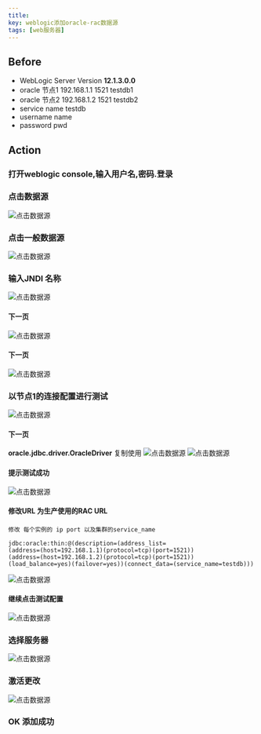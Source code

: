 ```yaml
---
title: 
key: weblogic添加oracle-rac数据源
tags: [web服务器]
---
```


## Before

* WebLogic Server Version **12.1.3.0.0**
* oracle 节点1 192.168.1.1 1521 testdb1
* oracle 节点2 192.168.1.2 1521 testdb2
* service name testdb
* username name
* password pwd

## Action

### 打开weblogic console,输入用户名,密码.登录
### 点击数据源
![点击数据源](/images/datasourceJNDI/2018-05-07_125437.jpg) 

### 点击一般数据源
![点击数据源](/images/datasourceJNDI/2018-05-07_130250.jpg) 

### 输入JNDI 名称
![点击数据源](/images/datasourceJNDI/2018-05-07_130643.jpg) 
#### 下一页
![点击数据源](/images/datasourceJNDI/2018-05-07_131008.jpg) 
#### 下一页
![点击数据源](/images/datasourceJNDI/2018-05-07_131128.jpg) 
### 以节点1的连接配置进行测试
![点击数据源](/images/datasourceJNDI/2018-05-07_131349.jpg) 
#### 下一页  
**oracle.jdbc.driver.OracleDriver**  复制使用
![点击数据源](/images/datasourceJNDI/2018-05-07_133146.jpg) 
![点击数据源](/images/datasourceJNDI/2018-05-07_133158.jpg) 
#### 提示测试成功
![点击数据源](/images/datasourceJNDI/2018-05-07_131854.jpg)
#### 修改URL 为生产使用的RAC URL
```text
修改 每个实例的 ip port 以及集群的service_name

jdbc:oracle:thin:@(description=(address_list= 
(address=(host=192.168.1.1)(protocol=tcp)(port=1521))
(address=(host=192.168.1.2)(protocol=tcp)(port=1521))
(load_balance=yes)(failover=yes))(connect_data=(service_name=testdb)))
```  
![点击数据源](/images/datasourceJNDI/2018-05-07_132008.jpg) 
#### 继续点击测试配置
![点击数据源](/images/datasourceJNDI/2018-05-07_131854.jpg)
### 选择服务器  
![点击数据源](/images/datasourceJNDI/2018-05-07_132640.jpg) 
### 激活更改
![点击数据源](/images/datasourceJNDI/2018-05-07_132808.jpg) 
### OK 添加成功


 